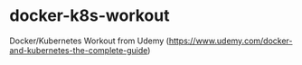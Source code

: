 # docker-k8s-workout
Docker/Kubernetes Workout from Udemy (https://www.udemy.com/docker-and-kubernetes-the-complete-guide)
